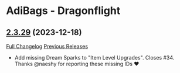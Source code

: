 # AdiBags - Dragonflight

## [2.3.29](https://github.com/Zottelchens-WoW-Addons/AdiBags-Dragonflight/tree/2.3.29) (2023-12-18)
[Full Changelog](https://github.com/Zottelchens-WoW-Addons/AdiBags-Dragonflight/compare/2.3.28...2.3.29) [Previous Releases](https://github.com/Zottelchens-WoW-Addons/AdiBags-Dragonflight/releases)

- Add missing Dream Sparks to "Item Level Upgrades". Closes #34.  
    Thanks @naeshy for reporting these missing IDs ♥  
